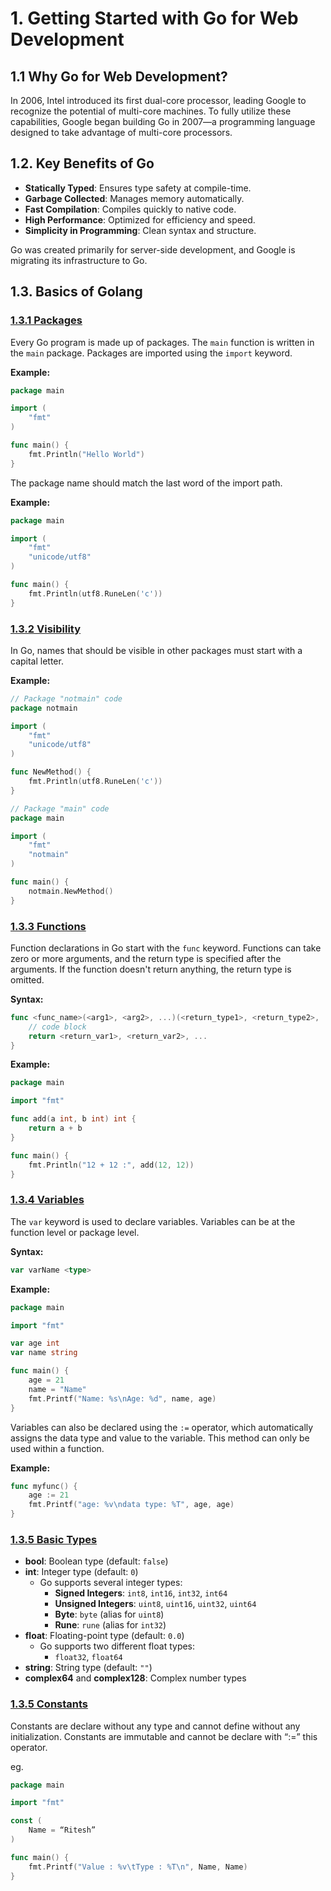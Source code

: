 # 1. Getting Started with Go for Web Development

## 1.1 Why Go for Web Development?

In 2006, Intel introduced its first dual-core processor, leading Google to recognize the potential of multi-core machines. To fully utilize these capabilities, Google began building Go in 2007—a programming language designed to take advantage of multi-core processors.

## 1.2. Key Benefits of Go

- **Statically Typed**: Ensures type safety at compile-time.
- **Garbage Collected**: Manages memory automatically.
- **Fast Compilation**: Compiles quickly to native code.
- **High Performance**: Optimized for efficiency and speed.
- **Simplicity in Programming**: Clean syntax and structure.

Go was created primarily for server-side development, and Google is migrating its infrastructure to Go.

## 1.3. Basics of Golang

### [1.3.1 Packages](https://github.com/Everest1508/go-codes/tree/main/go-basics/packages)

Every Go program is made up of packages. The `main` function is written in the `main` package. Packages are imported using the `import` keyword.

**Example:**

```go
package main

import (
    "fmt"
)

func main() {
    fmt.Println("Hello World")
}
```

The package name should match the last word of the import path.

**Example:**

```go
package main

import (
    "fmt"
    "unicode/utf8"
)

func main() {
    fmt.Println(utf8.RuneLen('c'))
}
```

### [1.3.2 Visibility](https://github.com/Everest1508/go-codes/tree/main/go-basics/visibility)

In Go, names that should be visible in other packages must start with a capital letter.

**Example:**

```go
// Package "notmain" code
package notmain

import (
    "fmt"
    "unicode/utf8"
)

func NewMethod() {
    fmt.Println(utf8.RuneLen('c'))
}

// Package "main" code
package main

import (
    "fmt"
    "notmain"
)

func main() {
    notmain.NewMethod()
}
```

### [1.3.3 Functions](https://github.com/Everest1508/go-codes/tree/main/go-basics/functions)

Function declarations in Go start with the `func` keyword. Functions can take zero or more arguments, and the return type is specified after the arguments. If the function doesn't return anything, the return type is omitted.

**Syntax:**

```go
func <func_name>(<arg1>, <arg2>, ...)(<return_type1>, <return_type2>, ...) {
    // code block
    return <return_var1>, <return_var2>, ...
}
```

**Example:**

```go
package main

import "fmt"

func add(a int, b int) int {
    return a + b
}

func main() {
    fmt.Println("12 + 12 :", add(12, 12))
}
```

### [1.3.4 Variables](https://github.com/Everest1508/go-codes/tree/main/go-basics/variables)

The `var` keyword is used to declare variables. Variables can be at the function level or package level.

**Syntax:**

```go
var varName <type>
```

**Example:**

```go
package main

import "fmt"

var age int
var name string

func main() {
    age = 21
    name = "Name"
    fmt.Printf("Name: %s\nAge: %d", name, age)
}
```

Variables can also be declared using the `:=` operator, which automatically assigns the data type and value to the variable. This method can only be used within a function.

**Example:**

```go
func myfunc() {
    age := 21
    fmt.Printf("age: %v\ndata type: %T", age, age)
}
```

### [1.3.5 Basic Types](https://github.com/Everest1508/go-codes/tree/main/go-basics/types)

- **bool**: Boolean type (default: `false`)
- **int**: Integer type (default: `0`)
  - Go supports several integer types:
    - **Signed Integers**: `int8`, `int16`, `int32`, `int64`
    - **Unsigned Integers**: `uint8`, `uint16`, `uint32`, `uint64`
    - **Byte**: `byte` (alias for `uint8`)
    - **Rune**: `rune` (alias for `int32`)
- **float**: Floating-point type (default: `0.0`)
  - Go supports two different float types:
    - `float32`, `float64`
- **string**: String type (default: `""`)
- **complex64** and **complex128**: Complex number types


### [1.3.5 Constants](https://github.com/Everest1508/go-codes/tree/main/go-basics/constants)

Constants are declare without any type and cannot define without any initialization.
Constants are immutable and cannot be declare with “:=” this operator.

eg. 
```go
package main

import "fmt"

const (
	Name = “Ritesh”
)

func main() {
	fmt.Printf("Value : %v\tType : %T\n", Name, Name)
}
```